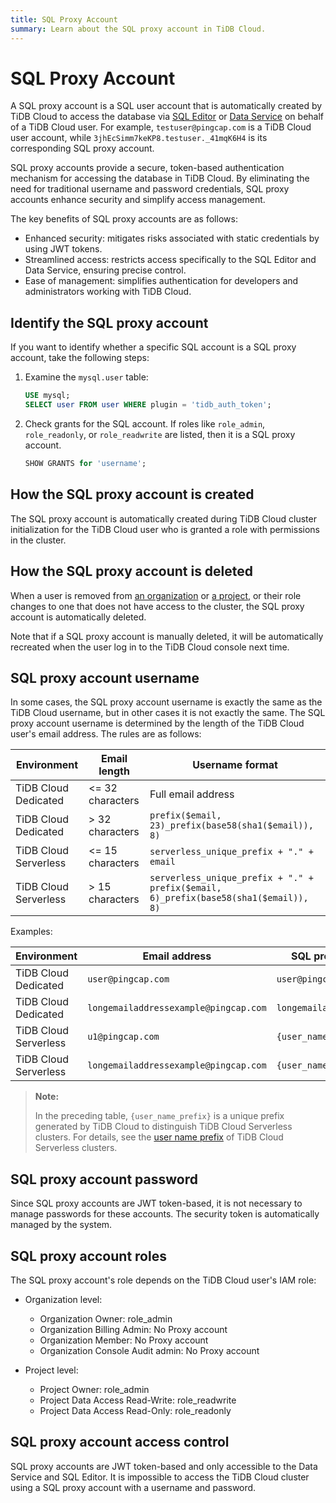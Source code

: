 ```yaml
---
title: SQL Proxy Account
summary: Learn about the SQL proxy account in TiDB Cloud.
---
```


# SQL Proxy Account

A SQL proxy account is a SQL user account that is automatically created by TiDB Cloud to access the database via [SQL Editor](/tidb-cloud/explore-data-with-chat2query.md) or [Data Service](https://docs.pingcap.com/tidbcloud/api/v1beta1/dataservice) on behalf of a TiDB Cloud user. For example, `testuser@pingcap.com` is a TiDB Cloud user account, while `3jhEcSimm7keKP8.testuser._41mqK6H4` is its corresponding SQL proxy account.

SQL proxy accounts provide a secure, token-based authentication mechanism for accessing the database in TiDB Cloud. By eliminating the need for traditional username and password credentials, SQL proxy accounts enhance security and simplify access management.

The key benefits of SQL proxy accounts are as follows:

- Enhanced security: mitigates risks associated with static credentials by using JWT tokens.
- Streamlined access: restricts access specifically to the SQL Editor and Data Service, ensuring precise control.
- Ease of management: simplifies authentication for developers and administrators working with TiDB Cloud.

## Identify the SQL proxy account

If you want to identify whether a specific SQL account is a SQL proxy account, take the following steps:

1. Examine the `mysql.user` table:

    ```sql
    USE mysql;
    SELECT user FROM user WHERE plugin = 'tidb_auth_token';
    ```

2. Check grants for the SQL account. If roles like `role_admin`, `role_readonly`, or `role_readwrite` are listed, then it is a SQL proxy account.

    ```sql
    SHOW GRANTS for 'username';
    ```

## How the SQL proxy account is created

The SQL proxy account is automatically created during TiDB Cloud cluster initialization for the TiDB Cloud user who is granted a role with permissions in the cluster.

## How the SQL proxy account is deleted

When a user is removed from [an organization](/tidb-cloud/manage-user-access.md#remove-an-organization-member) or [a project](/tidb-cloud/manage-user-access.md#remove-a-project-member), or their role changes to one that does not have access to the cluster, the SQL proxy account is automatically deleted.

Note that if a SQL proxy account is manually deleted, it will be automatically recreated when the user log in to the TiDB Cloud console next time.

## SQL proxy account username

In some cases, the SQL proxy account username is exactly the same as the TiDB Cloud username, but in other cases it is not exactly the same. The SQL proxy account username is determined by the length of the TiDB Cloud user's email address. The rules are as follows:

| Environment | Email length | Username format |
| ----------- | ------------ | --------------- |
| TiDB Cloud Dedicated | <= 32 characters | Full email address |
| TiDB Cloud Dedicated | > 32 characters | `prefix($email, 23)_prefix(base58(sha1($email)), 8)` |
| TiDB Cloud Serverless | <= 15 characters | `serverless_unique_prefix + "." + email` |
| TiDB Cloud Serverless | > 15 characters | `serverless_unique_prefix + "." + prefix($email, 6)_prefix(base58(sha1($email)), 8)` |

Examples:

| Environment | Email address | SQL proxy account username |
| ----------- | ----- | -------- |
| TiDB Cloud Dedicated | `user@pingcap.com` | `user@pingcap.com` |
| TiDB Cloud Dedicated | `longemailaddressexample@pingcap.com` | `longemailaddressexample_48k1jwL9` |
| TiDB Cloud Serverless | `u1@pingcap.com` | `{user_name_prefix}.u1@pingcap.com` |
| TiDB Cloud Serverless | `longemailaddressexample@pingcap.com` | `{user_name_prefix}.longem_48k1jwL9 `|

> **Note:**
>
> In the preceding table, `{user_name_prefix}` is a unique prefix generated by TiDB Cloud to distinguish TiDB Cloud Serverless clusters. For details, see the [user name prefix](/tidb-cloud/select-cluster-tier.md#user-name-prefix) of TiDB Cloud Serverless clusters.

## SQL proxy account password

Since SQL proxy accounts are JWT token-based, it is not necessary to manage passwords for these accounts. The security token is automatically managed by the system.

## SQL proxy account roles

The SQL proxy account's role depends on the TiDB Cloud user's IAM role:

- Organization level:
    - Organization Owner: role_admin
    - Organization Billing Admin: No Proxy account
    - Organization Member: No Proxy account
    - Organization Console Audit admin: No Proxy account

- Project level:
    - Project Owner: role_admin
    - Project Data Access Read-Write: role_readwrite
    - Project Data Access Read-Only: role_readonly

## SQL proxy account access control

SQL proxy accounts are JWT token-based and only accessible to the Data Service and SQL Editor. It is impossible to access the TiDB Cloud cluster using a SQL proxy account with a username and password.
